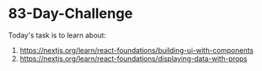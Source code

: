 # 83-Day-Challenge

Today's task is to learn about:

1. https://nextjs.org/learn/react-foundations/building-ui-with-components
2. https://nextjs.org/learn/react-foundations/displaying-data-with-props
